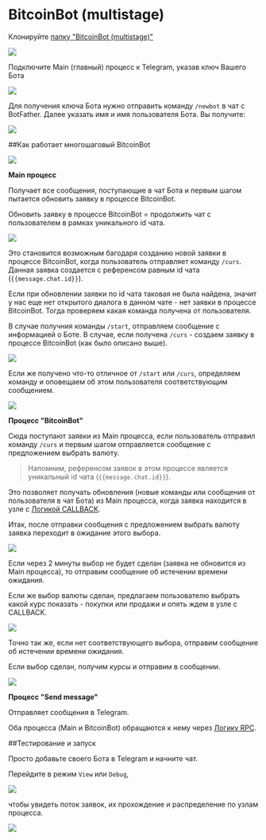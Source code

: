 # BitcoinBot (multistage)

Клонируйте [папку "BitcoinBot (multistage)"](https://admin.corezoid.com/folder/conv/59748)

![](../img/multibot_clone.png)


Подключите Main (главный) процесс к Telegram, указав ключ Вашего Бота

![](../img/multibot_key.png)

Для получения ключа Бота нужно отправить команду `/newbot` в чат с BotFather. Далее указать имя и имя пользователя Бота. Вы получите:

![](../img/botweather_keybot.png)


##Как работает многошаговый BitcoinBot

![](../img/multi_schema.png)


**Main процесс**

Получает все сообщения, поступающие в чат Бота и первым шагом пытается обновить заявку в процессе BitcoinBot.

Обновить заявку в процессе BitcoinBot = продолжить чат с пользователем в рамках уникального id чата.

![](../img/multibot_modify.png)

Это становится возможным багодаря созданию новой заявки в процессе BitcoinBot, когда пользователь отправляет команду `/curs`. Данная заявка создается с референсом равным id чата (`{{message.chat.id}}`).

Если при обновлении заявки по id чата таковая не была найдена, значит у нас еще нет открытого диалога в данном чате - нет заявки в процессе BitcoinBot. Тогда проверяем какая команда получена от пользователя.

В случае получния команды `/start`, отправляем сообщение с информацией о Боте. В случае, если получена `/curs` - создаем заявку в процессе BitcoinBot (как было описано выше).

![](../img/multibot_comand.png)

Если же получено что-то отличное от `/start` или `/curs`, определяем команду и оповещаем об этом пользователя соответствующим сообщением.

![](../img/multibot_undef.png)


**Процесс "BitcoinBot"**

Сюда поступают заявки из Main процесса, если пользователь отправил команду `/curs` и первым шагом отправляется сообщение с предложением выбрать валюту.

>Напомним, референсом заявок в этом процессе является уникальный id чата (`{{message.chat.id}}`).

Это позволяет получать обновления (новые команды или сообщения от пользователя в чат Бота) из Main процесса, когда заявка находится в узле с [Логикой CALLBACK](https://doc.corezoid.com/ru/interface/nodes/callback.html).

Итак, после отправки сообщения с предложением выбрать валюту заявка переходит в ожидание этого выбора.

![](../img/multibot_1.png)

Если через 2 минуты выбор не будет сделан (заявка не обновится из Main процесса), то отправим сообщение об истечении времени ожидания.

Если же выбор валюты сделан, предлагаем пользователю выбрать какой курс показать - покупки или продажи и опять ждем в узле с CALLBACK.

![](../img/multibot_2.png)

Точно так же, если нет соответствующего выбора, отправим сообщение об истечении времени ожидания.

Если выбор сделан, получим курсы и отправим в сообщении.

![](../img/multibot_3.png)

**Процесс "Send message"**

Отправляет сообщения в Telegram.

Оба процесса (Main и BitcoinBot) обращаются к нему через [Логику RPC](https://doc.corezoid.com/ru/interface/nodes/rpc/logic_rpc.html).


##Тестирование и запуск

Просто добавьте своего Бота в Telegram и начните чат.

Перейдите в режим `View` или `Debug`,

![](../img/botweather_view.png)

чтобы увидеть поток заявок, их прохождение и распределение по узлам процесса.

![](../img/multibot_view.png)
